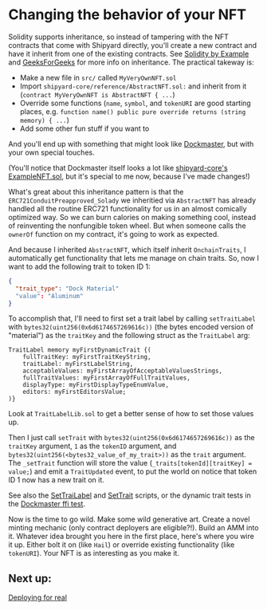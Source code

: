 # Changing the behavior of your NFT

Solidity supports inheritance, so instead of tampering with the NFT contracts that come with Shipyard directly, you'll create a new contract and have it inherit from one of the existing contracts. See [Solidity by Example](https://solidity-by-example.org/inheritance/) and [GeeksForGeeks](https://www.geeksforgeeks.org/solidity-inheritance/) for more info on inheritance. The practical takeway is:

- Make a new file in `src/` called `MyVeryOwnNFT.sol`
- Import `shipyard-core/reference/AbstractNFT.sol:` and inherit from it (`contract MyVeryOwnNFT is AbstractNFT { ...`)
- Override some functions (`name`, `symbol`, and `tokenURI` are good starting places, e.g. `function name() public pure override returns (string memory) { ...`)
- Add some other fun stuff if you want to

And you'll end up with something that might look like [Dockmaster](../../src/Dockmaster.sol), but with your own special touches.

(You'll notice that Dockmaster itself looks a lot like [shipyard-core's ExampleNFT.sol](https://github.com/ProjectOpenSea/shipyard-core/blob/main/src/reference/ExampleNFT.sol), but it's special to me now, because I've made changes!)

What's great about this inheritance pattern is that the `ERC721ConduitPreapproved_Solady` we inheritied via `AbstractNFT` has already handled all the routine ERC721 functionality for us in an almost comically optimized way. So we can burn calories on making something cool, instead of reinventing the nonfungible token wheel. But when someone calls the `ownerOf` function on my contract, it's going to work as expected.

And because I inherited `AbstractNFT`, which itself inherit `OnchainTraits`, I automatically get functionality that lets me manage on chain traits. So, now I want to add the following trait to token ID 1:

```json
{
  "trait_type": "Dock Material"
  "value": "Aluminum"
}
```

To accomplish that, I'll need to first set a trait label by calling `setTraitLabel` with `bytes32(uint256(0x6d6174657269616c))` (the bytes encoded version of "material") as the `traitKey` and the following struct as the `TraitLabel` arg:

```solidity
TraitLabel memory myFirstDynamicTrait {(
    fullTraitKey: myFirstTraitKeyString,
    traitLabel: myFirstLabelString,
    acceptableValues: myFirstArrayOfAcceptableValuesStrings,
    fullTraitValues: myFirstArrayOfFullTraitValues,
    displayType: myFirstDisplayTypeEnumValue,
    editors: myFirstEditorsValue;
)}
```

Look at `TraitLabelLib.sol` to get a better sense of how to set those values up.

Then I just call `setTrait` with `bytes32(uint256(0x6d6174657269616c))` as the `traitKey` argument, `1` as the `tokenID` argument, and `bytes32(uint256(<bytes32_value_of_my_trait>))` as the `trait` argument. The `_setTrait` function will store the value (`_traits[tokenId][traitKey] = value;`) and emit a `TraitUpdated` event, to put the world on notice that token ID 1 now has a new trait on it.

See also the [SetTraiLabel](../script/SetTraitLabel.s.sol) and [SetTrait](../script/SetTrait.s.sol) scripts, or the dynamic trait tests in the [Dockmaster ffi test](../test-ffi/Dockmaster.t.sol).

Now is the time to go wild. Make some wild generative art. Create a novel minting mechanic (only contract deployers are eligible?!). Build an AMM into it. Whatever idea brought you here in the first place, here's where you wire it up. Either bolt it on (like `Hail`) or override existing functionality (like `tokenURI`). Your NFT is as interesting as you make it.

## Next up:

[Deploying for real](Deploying.md)